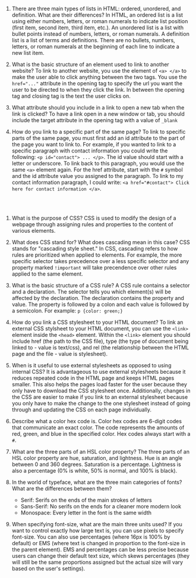 1.  There are three main types of lists in HTML: ordered, unordered, and definition. What are their differences?
In HTML, an ordered list is a list using either numbers, letters, or roman numerals to indicate list position (first item, second item, third item, etc.). An unordered list is a list with bullet points instead of numbers, letters, or roman numerals. A definition list is a list of terms and definitions. There are no bullets, numbers, letters, or roman numerals at the beginning of each line to indicate a new list item.

2.  What is the basic structure of an element used to link to another website?
To link to another website, you use the element of `<a> </a>` to make the user able to click anything between the two tags. You use the `href="..."` attribute in the opening tag to specify the url you want the user to be directed to when they click the link. In between the opening tag and closing tag is the text the user clicks on.

3.  What attribute should you include in a link to open a new tab when the link is clicked?
To have a link open in a new window or tab, you should include the target attribute in the opening tag with a value of `_blank`

4.  How do you link to a specific part of the same page?
To link to specific parts of the same page, you must first add an id attribute to the part of the page you want to link to. For example, if you wanted to link to a specific paragraph with contact information you could write the following: `<p id="contact"> ... </p>`. The id value should start with a letter or underscore. To link back to this paragraph, you would use the same `<a>` element again. For the href attribute, start with the `#` symbol and the id attribute value you assigned to the paragraph. To link to my contact information paragraph, I could write:
`<a href="#contact"> Click here for contact information </a>`.

<br><br>

1.  What is the purpose of CSS?
    CSS is used to modify the design of a webpage through assigning rules and properties to the content of various elements.
2.  What does CSS stand for? What does cascading mean in this case?
    CSS stands for "cascading style sheet." In CSS, cascading refers to how rules are prioritized when applied to elements. For example, the more specific selector takes precedence over a less specific selector and any property marked `!important` will take precendence over other rules applied to the same element.
3.  What is the basic structure of a CSS rule?
    A CSS rule contains a selector and a declaration. The selector tells you which element(s) will be affected by the declaration. The declaration contains the property and value. The property is followed by a colon and each value is followed by a semicolon. For example: `p {color: green;}`

4.  How do you link a CSS stylesheet to your HTML document?
    To link an external CSS stylsheet to your HTML document, you can use the `<link>` element inside the `<head>` element. Within the `<link>` element you should include href (the path to the CSS file), type (the type of document being linked to - value is text/css), and rel (the relationship between the HTML page and the file - value is stylesheet).

5.  When is it useful to use external stylesheets as opposed to using internal CSS?
    It is advantageous to use external stylesheets because it reduces repeated code in the HTML page and keeps HTML pages smaller. This also helps the pages load faster for the user because they only have to download the CSS stylesheet once. Additionally, changes in the CSS are easier to make if you link to an external stylesheet because you only have to make the change to the one stylesheet instead of going through and updating the CSS on each page individually.

6.  Describe what a color hex code is.
    Color hex codes are 6-digit codes that communicate an exact color. The code represents the amounts of red, green, and blue in the specified color. Hex codes always start with a `#`.

7.  What are the three parts of an HSL color property?
    The three parts of an HSL color property are hue, saturation, and lightness. Hue is an angle between 0 and 360 degrees. Saturation is a percentage. Lightness is also a percentage (0% is white, 50% is normal, and 100% is black).

8.  In the world of typeface, what are the three main categories of fonts? What are the differences between them?
    * Serif: Serifs on the ends of the main strokes of letters
    * Sans-Serif: No serifs on the ends for a cleaner more modern look
    * Monospace: Every letter in the font is the same width

9.  When specifying font-size, what are the main three units used?
    If you want to control exactly how large text is, you can use pixels to specify font-size. You can also use percentages (where 16px is 100% by default) or EMS (where text is changed in proportion to the font-size in the parent element). EMS and percentages can be less precise because users can change their default text size, which skews percentages (they will still be the same proportions assigned but the actual size will vary based on the user's settings).
